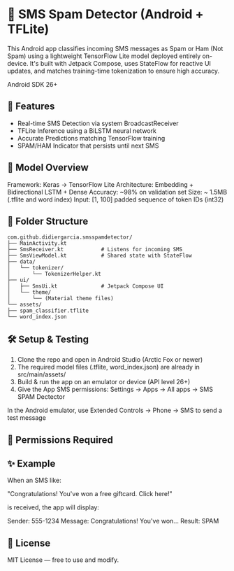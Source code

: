 # 📱 SMS Spam Detector (Android + TFLite)

This Android app classifies incoming SMS messages as Spam or Ham (Not Spam) using a lightweight TensorFlow Lite model deployed entirely on-device. It's built with Jetpack Compose, uses StateFlow for reactive UI updates, and matches training-time tokenization to ensure high accuracy.

Android SDK 26+

## 🚀 Features

* Real-time SMS Detection via system BroadcastReceiver
* TFLite Inference using a BiLSTM neural network
* Accurate Predictions matching TensorFlow training
* SPAM/HAM Indicator that persists until next SMS

## 🧠 Model Overview

Framework: Keras → TensorFlow Lite
Architecture: Embedding + Bidirectional LSTM + Dense
Accuracy: ~98% on validation set
Size: ~ 1.5MB (.tflite and word index)
Input: [1, 100] padded sequence of token IDs (int32)



## 📁 Folder Structure
```
com.github.didiergarcia.smsspamdetector/
├── MainActivity.kt
├── SmsReceiver.kt            # Listens for incoming SMS
├── SmsViewModel.kt           # Shared state with StateFlow
├── data/
│   └── tokenizer/
│       └── TokenizerHelper.kt
├── ui/
│   ├── SmsUi.kt              # Jetpack Compose UI
│   └── theme/
│       └── (Material theme files)
└── assets/
├── spam_classifier.tflite
└── word_index.json
```
## 🛠️ Setup & Testing

1. Clone the repo and open in Android Studio (Arctic Fox or newer)
1. The required model files (.tflite, word_index.json) are already in src/main/assets/
1. Build & run the app on an emulator or device (API level 26+)
1. Give the App SMS permissions: Settings -> Apps -> All apps -> SMS SPAM Dectector

In the Android emulator, use Extended Controls → Phone → SMS to send a test message

## 🔐 Permissions Required

<uses-permission android:name="android.permission.RECEIVE_SMS" />
<uses-permission android:name="android.permission.READ_SMS" />

## ✨ Example

When an SMS like:

"Congratulations! You've won a free giftcard. Click here!"

is received, the app will display:

Sender:  555-1234
Message: Congratulations! You've won...
Result:  SPAM

## 📜 License

MIT License — free to use and modify.

